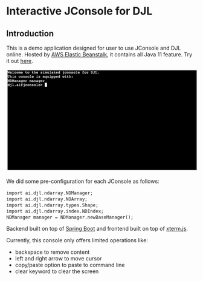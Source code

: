 # Interactive JConsole for DJL

## Introduction
This is a demo application designed for user to use JConsole and DJL online.
Hosted by [AWS Elastic Beanstalk](https://aws.amazon.com/elasticbeanstalk/),
it contains all Java 11 feature. Try it out [here](https://aws-samples.github.io/djl-demo/web-demo/interactive-console/src/main/webapps/).

![terminal](img/terminal.gif)

We did some pre-configuration for each JConsole as follows:

```
import ai.djl.ndarray.NDManager;
import ai.djl.ndarray.NDArray;
import ai.djl.ndarray.types.Shape;
import ai.djl.ndarray.index.NDIndex;
NDManager manager = NDManager.newBaseManager();
```

Backend built on top of [Spring Boot](https://spring.io/projects/spring-boot)
and frontend built on top of [xterm.js](https://xtermjs.org/).

Currently, this console only offers limited operations like:
- backspace to remove content
- left and right arrow to move cursor
- copy/paste option to paste to command line
- clear keyword to clear the screen
